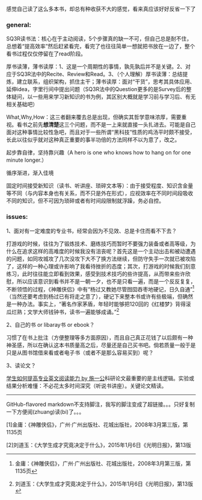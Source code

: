 感觉自己读了这么多本书，却总有种收获不大的感觉，看来真应该好好反省一下了

### general:

SQ3R读书法：核心在于主动阅读，5个步骤真的缺一不可，但自己总是耐不住，总想着“提高效率”然后赶紧看完，看完了也往往简单一想就把书放在一边了，整个看书过程仅仅停留在了read阶段。

厚书读薄，薄书读厚：1、这是一个周期性的事情，孰先孰后并不是关键。2、对应于SQ3R法中的Recite、Review和Read。3、（个人理解）厚书读薄：总结提炼，建立联系，组织架构，抓住主干；薄书读厚：面对“干货”，思考其具体应用、延伸idea，字里行间中提出问题（SQ3R法中的Question更多的是Survey后的整体疑问，以一些用来学习新知识的书为例，其区别大概就是学习前与学习后、有无相关基础吧）

What,Why,How：这三者翻来覆去总是出现，但确实其哲学意味浓厚，需要重视。看书之前先**想清楚**这三个问题，而不是一上来就直接一头扎进去。可能是自己面对这种事情比较性急吧，而且对于一些所谓“黑科技”性质的鸡汤平时颇不接受，长此以往似乎就对这种真正重要的事半功倍的方法同样不以为意了，改之。

起步靠自律，坚持靠兴趣（A hero is one who knows how to hang on for one minute longer.）

循序渐进，渐入佳境

固定时间接受新知识（读书、听讲座、琐碎文本等）：由于接受程度、知识含金量等不同（与内容本身也有关系，而不只是外在形式），应视效率在不同时间段吸收不同的知识，但不可因为琐碎或者有时间段限制就浮躁，务必自控。

### issues:

1、面对有一定难度的专业书，经常会因为不见效、总是卡住而看不下去？

打游戏的时候，往往为了锻炼技术、磨练技巧而暂时不要强力装备或者高等级，为什么在追求这样的高难度的时候我没有沮丧呢？首先这是一个主动出击和被动遭遇的问题，如同攻城攻了几次没攻下大不了换方法继续，但防守失手一次就已被攻陷了，这样的一种心理或许影响了我看待挫折的态度；其次，打游戏的时候我们刻意练习，此时往往能立即看到效果，感受到技术技巧的些许提高，从而带来些许欣慰，所以应该意识到看书并不是一朝一夕，也不是只看一遍，而是一个反反复复，不断领悟的过程，《神雕侠侣》中有“杨过又教她尽管囫囵吞枣地硬记，日久自通”[^1]（当然还要考虑到杨过已有将走之意了），硬记下来整本书或许有些极端，但确然是一种办法。事实上，“著名作家茅盾，年轻时能够把120回的《红楼梦》背得滚瓜烂熟；文学大师钱钟书，读书一遍能够成诵。”[^2]

2、自己的书 or libaray书 or ebook？

习惯了在书上批注（方便整理等多方面原因），而且自己真正花钱了以后颇有一种神圣感，所以在确认这本书质量高之后，尽量还是自己买书吧。倘若质量一般于是只是从图书馆借来看或者电子书（或者不是那么容易买到）呢？

3、读论文？

[学生如何提高专业英文阅读能力 by 施一公](http://blog.sciencenet.cn/blog-46212-350496.html)科研论文最重要的是主线逻辑。实验或结果分析难懂：不必花太多时间深究（听说书讲座）。关键论文精读。

-----

GitHub-flavored markdown不支持脚注，我写的脚注变成了超链接。。。只好复制一下方便阅(zhuang)读(bi)了。。。

[1]金庸：《神雕侠侣》，广州·广州出版社、花城出版社，2008年3月第三版，第1135页

[2]刘道玉：《大学生成才究竟决定于什么》，2015年1月6日《光明日报》，第13版



[^1]: 金庸：《神雕侠侣》，广州·广州出版社、花城出版社，2008年3月第三版，第1135页
[^2]: 刘道玉：《大学生成才究竟决定于什么》，2015年1月6日《光明日报》，第13版

